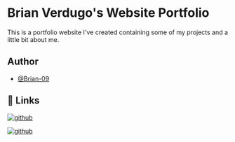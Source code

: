 
# Brian Verdugo's Website Portfolio

This is a portfolio website I've created containing some of my projects and a little bit about me.
## Author

- [@Brian-09](https://github.com/Brian-09/)


## 🔗 Links
[![github](https://img.shields.io/badge/github_page-333?style=for-the-badge&logo=github&logoColor=white)](https://github.com/Zap-Ks)

[![github](https://img.shields.io/badge/live_server-08f?style=for-the-badge&logo=github&logoColor=white)](https://zap-ks.github.io/Front-End-Portfolio/index.html)